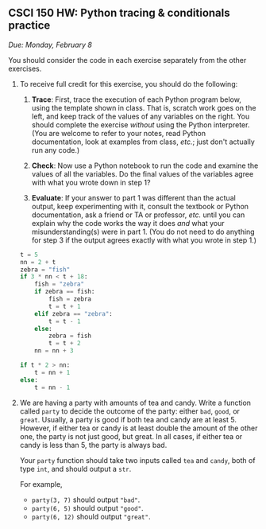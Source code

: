 CSCI 150 HW: Python tracing & conditionals practice
---------------------------------------------------

*Due: Monday, February 8*


You should consider the code in each exercise separately from the
other exercises.

1. To receive full credit for this exercise, you should do the following:

    1. **Trace**: First, trace the execution of each Python program below,
    using the template shown in class.  That is, scratch work goes on
    the left, and keep track of the values of any variables on the
    right.  You should complete the exercise *without* using the Python
    interpreter.  (You are welcome to refer to your notes, read Python
    documentation, look at examples from class, *etc.*; just don't
    actually run any code.)

    2. **Check**: Now use a Python notebook to run the code and examine
    the values of all the variables.  Do the final values of the
    variables agree with what you wrote down in step 1?

    3. **Evaluate**: If your answer to part 1 was different than the
    actual output, keep experimenting with it, consult the textbook or
    Python documentation, ask a friend or TA or professor, *etc.* until
    you can explain why the code works the way it does *and* what your
    misunderstanding(s) were in part 1.  (You do not need to do
    anything for step 3 if the output agrees exactly with what you
    wrote in step 1.)

    ``` python
    t = 5
    nn = 2 + t
    zebra = "fish"
    if 3 * nn < t + 18:
        fish = "zebra"
        if zebra == fish:
            fish = zebra
            t = t + 1
        elif zebra == "zebra":
            t = t - 1
        else:
            zebra = fish
            t = t + 2
        nn = nn + 3

    if t * 2 > nn:
        t = nn + 1
    else:
        t = nn - 1
    ```

2. We are having a party with amounts of tea and candy.  Write a
   function called `party` to decide the outcome of the party: either `bad`, `good`,
   or `great`. Usually, a party is good if both tea and candy are at
   least 5. However, if either tea or candy is at least double the
   amount of the other one, the party is not just good, but great. In
   all cases, if either tea or candy is less than 5, the party is
   always bad.

    Your `party` function should take two inputs called `tea` and
    `candy`, both of type `int`, and should output a `str`.

    For example,

    * `party(3, 7)` should output `"bad"`.
    * `party(6, 5)` should output `"good"`.
    * `party(6, 12)` should output `"great"`.

